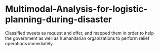 # Multimodal-Analysis-for-logistic-planning-during-disaster
Classified tweets as request and offer, and mapped them in order to help the government as well as humanitarian organizations to perform relief operations immediately.
